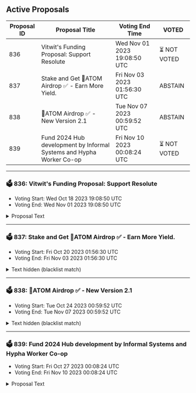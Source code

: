 ## Active Proposals

| Proposal ID | Proposal Title | Voting End Time | VOTED |
|-------------|----------------|-----------------|-------|
| 836 | Vitwit's Funding Proposal: Support Resolute | Wed Nov 01 2023 19:08:50 UTC | ⏳ NOT VOTED |
| 837 | Stake and Get 💎ATOM Airdrop ✅ - Earn More Yield. | Fri Nov 03 2023 01:56:30 UTC | ABSTAIN |
| 838 | 💎ATOM Airdrop ✅ - New Version 2.1 | Tue Nov 07 2023 00:59:52 UTC | ABSTAIN |
| 839 | Fund 2024 Hub development by Informal Systems and Hypha Worker Co-op | Fri Nov 10 2023 00:08:24 UTC | ⏳ NOT VOTED |

---

### 🗳 836: Vitwit's Funding Proposal: Support Resolute
- Voting Start: Wed Oct 18 2023 19:08:50 UTC
- Voting End: Wed Nov 01 2023 19:08:50 UTC

<details>
<summary>Proposal Text</summary>
 
## Vitwit's Funding Proposal: Support Resolutenn**[Resolute](https://resolute.vitwit.com/)** is an [opensource](https://github.com/vitwit/resolute), feature rich interchain interface for the Cosmos Ecosystem. The main objective of this project is to become a single place for interacting with any appchain that uses the cosmos stack.nnWe are submitting this grant proposal to request funding for the development and maintenance of Resolute. All the work we have been doing for Resolute is self funded so far since May, 2022. We believe we pushed these developments for a usable tool for the ecosystem and believe we are eligible for the community funding.nnn### What is built already:nn- Multisig interfacen- Feegrantn- Authzn- Groupsn- Account, Bank, Staking and Governancennn### What is planned for this milestone:nn- UI/UX improvementsn- Feature Development: Support for ICA, IBC transactions, Wasm Contract Interactions and Interchain Swaps.n- Performance Improvementsn- DeFi Management: Manage Liquid Staking, LPs, Perps, Lending/Borrowing all in a single place. It connects multiple DeFi apps from Osmosis, Neutron (scope), LS on Stride, Quicksilver.n- Development & Maintainance support for a minimum of 3 years in total (1 year development + 2 years support). This includes fixing bugs, improving performance, adding new message types for existing features as they're developed etc.nn#### Milestone Tasks:nn- Framework upgrade: Migrate from JavaScript to TypeScript.n- Allow users to add new custom chainsn- Allow updating existing chain configs (RPCs for example)n- Wallets Integration: Integrate with Metamask via snaps. It already has support for Keplr, Leap and Cosmostation wallets.n- Add support for more message types in multisig, authz and groups page.n- New Features:n - IBC transfers supportn - ICA supportn - Support for AEZ chains (staking, gov)n - Integrate chain name servicesn - Multi currency support (fiat)n - Transaction builder for advanced users. It will allow users to build transaction by appending multiple messages, also allows users to upload csv sheet for building transactions.n - Scheduled transactions. Allow users to schedule transactions (Subjected to security review from community builders).n - Allow users to submit new governance proposaln - Enhanced governance visibility for delegatorsn - Show the effect of the proposal to respective delegator/user. Like in case of paramchange proposals.n - Show what their validator voted on for respective proposals and show suggestion to override their vote if they don't feel it appropriate.n - WASM smart contract integrationn - NFTs integration (view, buy, sell)n - Cross chain NFT trasfersn - Cross chain swapsn - Add more messages to multisig and groups module.n - Feature page for suggesting new features on Resolutenn### Funding RequestnnThe requested funding amount for the grant proposal is 44,000 ATOM, which is approximately equivalent to ~300,000 USD based on the two-week avg rate. It includes expenses related to development resources, infrastructure and maintenance & support.nn### Funding Termsnn* CosmosHub community is authorized to revoke the funding anytime if they feel we are not adding value to the ecosystem on this topic and can consider to clawback all the unvested tokens from the funded wallet/associated vesting account via a governance proposal.n* The funding follows the following vesting criteria. We divided the vesting into two accounts as mentioned in the forum.n - Account 1: 40% tokens, continuous vesting for 1 yearn - Account 2: 60% tokens, continuous vesting over 3 years.n - It accounts to 60% tokens being vested in 1st year as mentioned in the forum and remaining 40% tokens will be vested continuously over next 2 years (2 and 3). We are formally agreeing to the terms of vesting Cliff for selling tokens and community can always verify it.n README.md ccv.png ccvalidators_logo.png chains chains.json chains.schema.json cosmoshub_service_Governance.md cryptocrew-validators-logo.png relayers.json relayers.schema.json reports solva_logo.png update_governance_info.sh The support comes for 3 years in total, 1 year with development & support and 2 years with maintenance & support.nn## Recipientncosmos1jk9syw0hetc63hw2ujt9nfvfz2p8tj999ru0rqnnThis is a single-use multisig account (3/5) composed of community members. Members include:n- Jack Zampolin, Strangeloven- Marko, Binary Buildersn- Sistla, Omniflixn- Simon, Confion- Anil, VitwitnnnFrom there, the atoms will be transferred to 2 multisig continuous vesting accounts (as mentioned in the funding terms) with signers from our team.nn## Amountn44,000 ATOM (based on 2 weeks average price data).nn## Forum post linknhttps://forum.cosmos.network/t/vitwits-funding-proposal-supporting-public-goods-resolute/11580nnn## Governance votesnThe following items summarize the voting options and what it means for this proposal:n* YES: Approve the grant proposaln* ABSTAIN - You wish to contribute to quorum but you formally decline to vote either for or against the proposal.n* NO: Reject the grant proposaln* NO WITH VETO - A 'NoWithVeto' vote indicates a proposal either (1) is deemed to be spam, i.e., irrelevant to Cosmos Hub, (2) disproportionately infringes on minority interests, or (3) violates or encourages violation of the rules of engagement as currently set out by Cosmos Hub governance.n
</details>

---

### 🗳 837: Stake and Get 💎ATOM Airdrop ✅ - Earn More Yield.
- Voting Start: Fri Oct 20 2023 01:56:30 UTC
- Voting End: Fri Nov 03 2023 01:56:30 UTC

<details>
<summary>Text hidden (blacklist match)</summary>
 
</details>

---

### 🗳 838: 💎ATOM Airdrop ✅ - New Version 2.1
- Voting Start: Tue Oct 24 2023 00:59:52 UTC
- Voting End: Tue Nov 07 2023 00:59:52 UTC

<details>
<summary>Text hidden (blacklist match)</summary>
 
</details>

---

### 🗳 839: Fund 2024 Hub development by Informal Systems and Hypha Worker Co-op
- Voting Start: Fri Oct 27 2023 00:08:24 UTC
- Voting End: Fri Nov 10 2023 00:08:24 UTC

<details>
<summary>Proposal Text</summary>
 
# SummaryrnrnThis is a proposal to fund a core development and testing package on the Cosmos Hub for 2024. The teams that would receive funding if this proposal passes are the Cosmos Hub Teams from Informal Systems and Hypha Worker Co-operative. The total budget is $5.7 million USD (to be held in 30% ATOM, 70% USDC), plus 100k ATOM in performance bonuses, for a total of 914,285.71 using a spot price of 7 USD. This funding would replace both teams’ current funding from the Interchain Foundation and have these teams be directly accountable to the community. As of October 26, 2023, this represents approximately 18% of the community pool. rnrn**Notes:** rn - ATOM values have been calculated using a spot price of $7 USD as of October 26, 2023.rn - This budget only covers the teams at Hypha and Informal that work specifically on the Cosmos Hub. rn - The ATOM total requested from the community pool includes a 25% buffer on the budget amount to cover fluctuation in ATOM price over the 2-week voting period. Any unused buffer will be returned to the community pool.rnrn**This proposal is summarized by the following propositions:**rnrn(1) The release of 1,117,857.14 ATOM to finance:rn - An overall budget of $5.7M USD plus 100k ATOM in possible performance bonuses, with a 25% buffer to cover price fluctuations between start of voting and liquidation to USDC. Any unused buffer will be returned to the community pool.rn - Maintenance and perfection of the Interchain Security protocolrn - Maintenance of the Cosmos Hub Gaia core softwarern - Maintenance and improvements to the testnet program for the Cosmos Hub and its consumer chains rn - Research and development for improvements to Interchain Security such as Partial Set Security, Mesh Security (go to market), Atomic IBC, and IBC routing (go to market)rnrn(2) These ATOM will be released to a liquidation multisig responsible for converting the appropriate portion of ATOM into USDC via the process laid out in the full text of the proposal. The liquidation multisig is made of:rn - Simply Stakingrn - Stakecitorn - Citadel Onern - CryptoCrewrn - Stakinrnrn(3) The ratification of a committee that will oversee the work of Informal and Hypha within the time period of January 1, 2024 - December 31, 2024 and provide insight and visibility to the community about that work. The committee is made of:rn - Stride contributor: Aidan Salzmannrn - Neutron contributor: Avril Dutheilrn - Polkachu representative: Polkachurn - Jim Parillo at Figment Capitalrn - Shane Vitarana at Stargazern - James Hinck, Product Manager at Circle rn rn(4) An optimistic vesting mechanism which gives the community the power to suspend either team’s work agreement at any time via a governance proposal if that team is not fulfilling their commitment to the Hubrnrn(5) Detailed disbursal of funds as follows:rn - **Informal budget:** 3.16M USDC + $1.34M worth of ATOMrn - **Informal bonus:** 79k ATOMrn - **Hypha budget:** 840k USDC + $340k worth of ATOMrn - **Hypha bonus:** 21k ATOMrn - Of the budget portions, any unused funds will be returned on a quarterly basis.rn - Any unearned bonuses will be returned on a quarterly basis. Earned bonuses will go into a one year locked vesting account.rnrn## Additional materialsrn- [Full proposal text (Google doc)](https://docs.google.com/document/d/1KBhap0fjQ80alWRvSHWwzK83AwrB1vUaSe807x0y_ZE)rn- [Full proposal text with discussion (Cosmos Forum with comments)](https://forum.cosmos.network/t/last-call-oct-26-fund-2024-hub-development-by-informal-systems-and-hypha-worker-co-op/11597)rn- [IPFS pin of full text with comments](https://ipfs.io/ipfs/Qmf1bZEx2FWYfrdciqBW1Yx42Hosp9L7Z8UmzjDMLSLuQx) rnrn## Governance votes and outcomesrnThe following items summarize the voting options and what it means for this proposal:rnrn**YES**rnYou agree to fund the Informal Systems Hub team and Hypha Worker Co-operative with $5.7 million USD + 100k ATOM from the Community Pool for the Cosmos Hub’s continued development, maintenance and testing over the period of January 1, 2024 - December 31, 2024, held accountable by their specified oversight committee. rnrn_A ‘YES’ outcome will immediately release 1,117,857.14 ATOM to the specified wallet (cosmos1jemq23tnffvmcfx0zktjenck2r6pzjuxx5yxkc)._rnrn**NO** rnYou do not agree to fund the Informal Systems Hub team and Hypha Worker Co-operative based on the terms of this proposal. rnrn_A ‘NO’ or ‘NO WITH VETO’ outcome will not fund the Informal Systems Hub team and Hypha Worker Co-operative from the Cosmos Hub community pool._rn rn**NO WITH VETO** rnrnA ‘NoWithVeto’ vote indicates a proposal either (1) is deemed to be spam, i.e., irrelevant to Cosmos Hub, (2) disproportionately infringes on minority interests, or (3) violates or encourages violation of the rules of engagement as currently set out by Cosmos Hub governance. If the number of ‘NoWithVeto’ votes is greater than a third of total votes, the proposal is rejected and the deposits are burned.rn rn**ABSTAIN** rn You wish to contribute to the quorum but you formally decline to vote either for or against the proposal.
</details>
